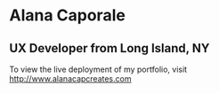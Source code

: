 # Alana Caporale
## UX Developer from Long Island, NY

To view the live deployment of my portfolio, visit http://www.alanacapcreates.com
